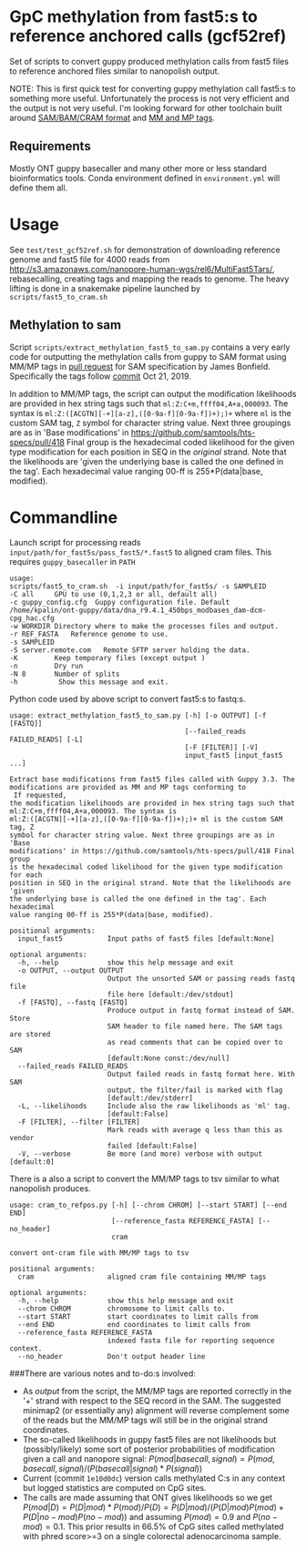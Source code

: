 # GpC methylation from fast5:s to reference anchored calls (gcf52ref)

Set of scripts to convert guppy produced methylation calls from fast5 files to reference anchored
files similar to nanopolish output.

NOTE: This is first quick test for converting guppy methylation call fast5:s to something more
useful. Unfortunately the process is not very efficient and the output is not very useful. I'm
looking forward for other toolchain built around [SAM/BAM/CRAM
format](https://github.com/samtools/hts-specs) and [MM and MP
tags](https://github.com/samtools/hts-specs/pull/418).

## Requirements

Mostly ONT guppy basecaller and many other more or less standard bioinformatics tools. Conda
environment defined in `environment.yml` will define them all.

# Usage

See `test/test_gcf52ref.sh` for demonstration of downloading reference genome and fast5 file for
4000 reads from http://s3.amazonaws.com/nanopore-human-wgs/rel6/MultiFast5Tars/, rebasecalling,
creating tags and mapping the reads to genome.  The heavy lifting is done in a snakemake pipeline
launched by `scripts/fast5_to_cram.sh`

## Methylation to sam

Script `scripts/extract_methylation_fast5_to_sam.py` contains a very early code for outputting the
methylation calls from guppy to SAM format using MM/MP tags in [pull
request](https://github.com/samtools/hts-specs/pull/418) for SAM specification by James Bonfield.
Specifically the tags follow
[commit](https://github.com/samtools/hts-specs/pull/418/commits/11d7fb900b6d51417f59d7cd2cc8540c1b982590)
Oct 21, 2019.

In addition to MM/MP tags, the script can output the modification likelihoods are provided in hex
string tags such that `ml:Z:C+m,ffff04,A+a,000093`. The syntax is
`ml:Z:([ACGTN][-+][a-z],([0-9a-f][0-9a-f])+);)+` where `ml` is the custom SAM tag, `Z` symbol for character
string value. Next three groupings are as in 'Base modifications' in
https://github.com/samtools/hts-specs/pull/418 Final group is the hexadecimal coded likelihood for
the given type modification for each position in SEQ in the *original* strand. Note that the
likelihoods are 'given the underlying base is called the one defined in the tag'. Each hexadecimal
value ranging 00-ff is 255*P(data|base, modified).



# Commandline

Launch script for processing reads `input/path/for_fast5s/pass_fast5/*.fast5` to aligned cram files.  This requires `guppy_basecaller` in `PATH`

```
usage:
scripts/fast5_to_cram.sh  -i input/path/for_fast5s/ -s SAMPLEID 
-C all     GPU to use (0,1,2,3 or all, default all)
-c guppy_config.cfg  Guppy configuration file. Default /home/kpalin/ont-guppy/data/dna_r9.4.1_450bps_modbases_dam-dcm-cpg_hac.cfg
-w WORKDIR Directory where to make the processes files and output.
-r REF_FASTA   Reference genome to use.
-s SAMPLEID  
-S server.remote.com   Remote SFTP server holding the data.
-K         Keep temporary files (except output )
-n         Dry run
-N 8       Number of splits
-h          Show this message and exit.
```

Python code used by above script to convert fast5:s to fastq:s.

```
usage: extract_methylation_fast5_to_sam.py [-h] [-o OUTPUT] [-f [FASTQ]]
                                           [--failed_reads FAILED_READS] [-L]
                                           [-F [FILTER]] [-V]
                                           input_fast5 [input_fast5 ...]

Extract base modifications from fast5 files called with Guppy 3.3. The
modifications are provided as MM and MP tags conforming to
 If requested,
the modification likelihoods are provided in hex string tags such that
ml:Z:C+m,ffff04,A+a,000093. The syntax is
ml:Z:([ACGTN][-+][a-z],([0-9a-f][0-9a-f])+);)+ ml is the custom SAM tag, Z
symbol for character string value. Next three groupings are as in 'Base
modifications' in https://github.com/samtools/hts-specs/pull/418 Final group
is the hexadecimal coded likelihood for the given type modification for each
position in SEQ in the original strand. Note that the likelihoods are 'given
the underlying base is called the one defined in the tag'. Each hexadecimal
value ranging 00-ff is 255*P(data|base, modified).

positional arguments:
  input_fast5           Input paths of fast5 files [default:None]

optional arguments:
  -h, --help            show this help message and exit
  -o OUTPUT, --output OUTPUT
                        Output the unsorted SAM or passing reads fastq file
                        file here [default:/dev/stdout]
  -f [FASTQ], --fastq [FASTQ]
                        Produce output in fastq format instead of SAM. Store
                        SAM header to file named here. The SAM tags are stored
                        as read comments that can be copied over to SAM
                        [default:None const:/dev/null]
  --failed_reads FAILED_READS
                        Output failed reads in fastq format here. With SAM
                        output, the filter/fail is marked with flag
                        [default:/dev/stderr]
  -L, --likelihoods     Include also the raw likelihoods as 'ml' tag.
                        [default:False]
  -F [FILTER], --filter [FILTER]
                        Mark reads with average q less than this as vendor
                        failed [default:False]
  -V, --verbose         Be more (and more) verbose with output [default:0]
```

There is a also a script to convert the MM/MP tags to tsv similar to what nanopolish produces.
```
usage: cram_to_refpos.py [-h] [--chrom CHROM] [--start START] [--end END]
                         [--reference_fasta REFERENCE_FASTA] [--no_header]
                         cram

convert ont-cram file with MM/MP tags to tsv

positional arguments:
  cram                  aligned cram file containing MM/MP tags

optional arguments:
  -h, --help            show this help message and exit
  --chrom CHROM         chromosome to limit calls to.
  --start START         start coordinates to limit calls from
  --end END             end coordinates to limit calls from
  --reference_fasta REFERENCE_FASTA
                        indexed fasta file for reporting sequence context.
  --no_header           Don't output header line
  ```

###There are various notes and to-do:s involved:

- As *output* from the script, the MM/MP tags are reported correctly in the '+' strand with respect
  to the SEQ record in the SAM.  The suggested minimap2 (or essentially any) alignment will reverse
  complement some of the reads but the MM/MP tags will still be in the original strand coordinates.
- The so-called likelihoods in guppy fast5 files are not likelihoods but (possibly/likely) some sort
  of posterior probabilities of modification given a call and nanopore signal:  $P(mod|base call,
  signal) = P(mod, base call, signal)/ ( P(base call|signal) * P(signal) )$
- Current (commit `1e10d0dc`) version calls methylated C:s in any context but logged statistics are
  computed on CpG sites.
- The calls are made assuming that ONT gives likelihoods so we get $P(mod|D) = P(D|mod)*P(mod)/P(D)
  = P(D|mod)/( P(D|mod)P(mod)+P(D|no-mod)P(no-mod))$ and assuming $P(mod)=0.9$ and $P(no-mod) =
  0.1$.  This prior results in 66.5% of CpG sites called methylated with phred score>=3 on a single
  colorectal adenocarcinoma sample.
